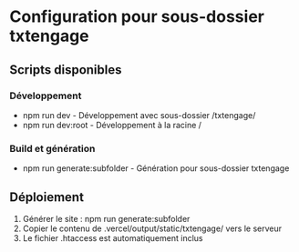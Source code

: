 # Configuration pour sous-dossier txtengage

## Scripts disponibles
### Développement
- npm run dev - Développement avec sous-dossier /txtengage/
- npm run dev:root - Développement à la racine /

### Build et génération
- npm run generate:subfolder - Génération pour sous-dossier txtengage

## Déploiement
1. Générer le site : npm run generate:subfolder
2. Copier le contenu de .vercel/output/static/txtengage/ vers le serveur
3. Le fichier .htaccess est automatiquement inclus
